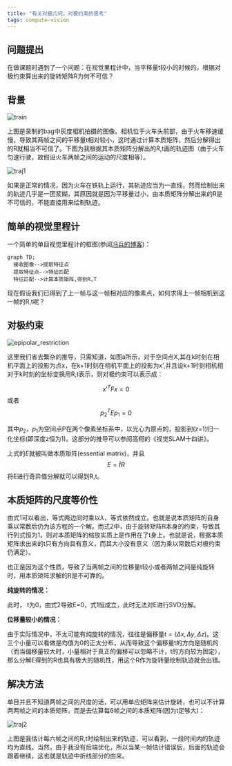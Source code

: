 ```yaml
---
title: "有关对极几何，对极约束的思考"
tags: compute-vision
---
```


## 问题提出

在做课题时遇到了一个问题：在视觉里程计中，当平移量t较小的时候的，根据对极约束算出来的旋转矩阵R为何不可信？
<!--more-->

## 背景

![train]({{site.baseurl}}/assets/images/post_images/2018-11-26/train.gif)

上图是录制的bag中灰度相机拍摄的图像。相机位于火车头前部，由于火车移速缓慢，导致其两帧之间的平移量t相对较小，这时通过计算本质矩阵，然后分解得出的R就相当不可信了。下图为我根据其本质矩阵分解出的R,t画的轨迹图（由于火车匀速行驶，故假设火车两帧之间的运动的尺度相等）。

![traj1]({{site.baseurl}}/assets/images/post_images/2018-11-26/traj2.png)

如果是正常的情况，因为火车在铁轨上运行，其轨迹应当为一直线，然而绘制出来的轨迹几乎是一团浆糊，其原因就是因为平移量过小，由本质矩阵分解出来的R是不可信的，不能直接用来绘制轨迹。

## 简单的视觉里程计

一个简单的单目视觉里程计的框图(参阅[冯兵的博客](http://www.fengbing.net/))：

```mermaid
graph TD;
  接收图像-->提取特征点
  提取特征点-->特征匹配
  特征匹配-->计算本质矩阵,得到R,T
```

现在假设我们已得到了上一帧与这一帧相对应的像素点，如何求得上一帧相机到这一帧的R,t呢？

## 对极约束


![epipolar_restriction]({{site.baseurl}}/assets/images/post_images/2018-11-26/restriction.png)

这里我们省去繁杂的推导，只需知道，如图a所示，对于空间点X,其在k时刻在相机平面上的投影为点x，在k+1时刻在相机平面上的投影为x',并且设k+1时刻相机相对于k时刻的坐标变换用R,t表示，则对极约束可以表示成：

$$x'^{T}Fx=0 $$
或者
$$p_2^{T}Ep_1= 0 \tag{1}$$

其中$p_2$，$p_1$为空间点P在两个像素坐标系中，以光心为原点的，投影到(z=1)归一化坐标(即深度z恒为1)。这部分的推导可以参阅高翔的《视觉SLAM十四讲》。

上式的$E$就被叫做本质矩阵(essential matrix)，并且
$$E=\hat{t}R \tag{2}$$
将E进行奇异值分解就可以得到R,t。

## 本质矩阵的尺度等价性

由式1可以看出，等式两边同时乘以$\lambda$，等式依然成立。也就是说本质矩阵的自身乘以常数后仍为该方程的一个解。而式2中，由于旋转矩阵R本身的约束，导致其行列式恒为1，则对本质矩阵的缩放实质上是作用在了t身上。也就是说，根据本质矩阵求出来的t只有方向具有意义，而其大小没有意义（因为乘以常数后对极约束仍满足）。

也正是因为这个性质，导致了当两帧之间的位移量t较小或者两帧之间是纯旋转时，用本质矩阵求解的R是不可靠的。

**纯旋转的情况：**

此时， t为0，由式2导致E=0，式1恒成立，此时无法对E进行SVD分解。

**位移量较小的情况：**

由于实际情况中，不太可能有纯旋转的情况，往往是偏移量$t=(\Delta x, \Delta y, \Delta z)$。这三个小量可以看做是均值为0的正太分布，从而导致这个偏移量t的方向是随机的（而当偏移量较大时，小量相对于真正的偏移可以忽略不计，t的方向较为固定），那么分解E得到的R也具有极大的随机性，用这个R作为旋转量绘制轨迹就会出错。

## 解决方法

单目并且不知道两帧之间的尺度的话，可以用单应矩阵来估计旋转，也可以不计算两两帧之间的本质矩阵，而是去估算每6帧之间的本质矩阵(因为t足够大)：

![traj2]({{site.baseurl}}/assets/images/post_images/2018-11-26/traj1.png)

上图是我估计每六帧之间的R,t时绘制出来的轨迹，可以看到，一段时间内的轨迹均为直线。当然，由于我没有后端优化，所以当某一帧估计错误后，后面的轨迹会跟着继续，这也就是轨迹中折线部分的由来。












